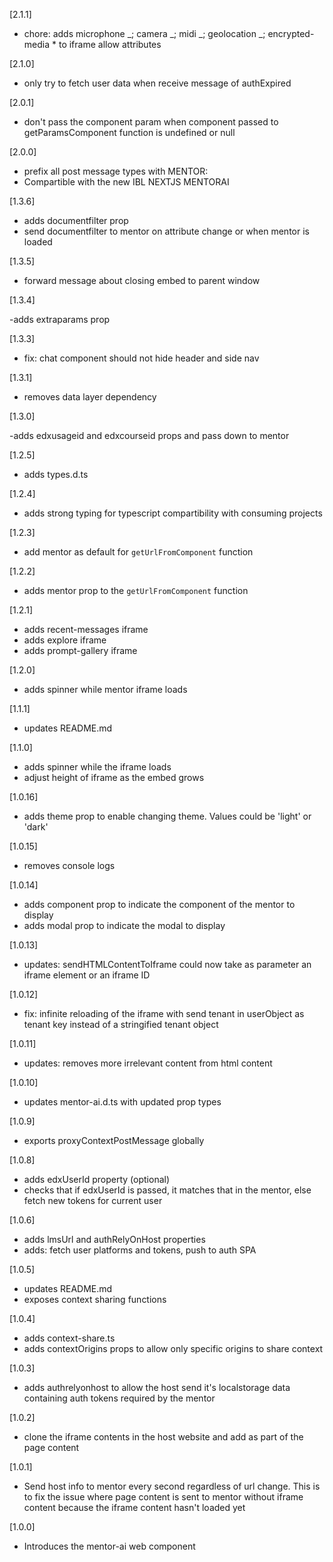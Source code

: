[2.1.1]

- chore: adds microphone _; camera _; midi _; geolocation _; encrypted-media \* to iframe allow attributes

[2.1.0]

- only try to fetch user data when receive message of authExpired

[2.0.1]

- don't pass the component param when component passed to getParamsComponent function is undefined or null

[2.0.0]

- prefix all post message types with MENTOR:
- Compartible with the new IBL NEXTJS MENTORAI

[1.3.6]

- adds documentfilter prop
- send documentfilter to mentor on attribute change or when mentor is loaded

[1.3.5]

- forward message about closing embed to parent window

[1.3.4]

-adds extraparams prop

[1.3.3]

- fix: chat component should not hide header and side nav

[1.3.1]

- removes data layer dependency

[1.3.0]

-adds edxusageid and edxcourseid props and pass down to mentor

[1.2.5]

- adds types.d.ts

[1.2.4]

- adds strong typing for typescript compartibility with consuming projects

[1.2.3]

- add mentor as default for `getUrlFromComponent` function

[1.2.2]

- adds mentor prop to the `getUrlFromComponent` function

[1.2.1]

- adds recent-messages iframe
- adds explore iframe
- adds prompt-gallery iframe

[1.2.0]

- adds spinner while mentor iframe loads

[1.1.1]

- updates README.md

[1.1.0]

- adds spinner while the iframe loads
- adjust height of iframe as the embed grows

[1.0.16]

- adds theme prop to enable changing theme. Values could be 'light' or 'dark'

[1.0.15]

- removes console logs

[1.0.14]

- adds component prop to indicate the component of the mentor to display
- adds modal prop to indicate the modal to display

[1.0.13]

- updates: sendHTMLContentToIframe could now take as parameter an iframe element or an iframe ID

[1.0.12]

- fix: infinite reloading of the iframe with send tenant in userObject as tenant key instead of a stringified tenant object

[1.0.11]

- updates: removes more irrelevant content from html content

[1.0.10]

- updates mentor-ai.d.ts with updated prop types

[1.0.9]

- exports proxyContextPostMessage globally

[1.0.8]

- adds edxUserId property (optional)
- checks that if edxUserId is passed, it matches that in the mentor, else fetch new tokens for current user

[1.0.6]

- adds lmsUrl and authRelyOnHost properties
- adds: fetch user platforms and tokens, push to auth SPA

[1.0.5]

- updates README.md
- exposes context sharing functions

[1.0.4]

- adds context-share.ts
- adds contextOrigins props to allow only specific origins to share context

[1.0.3]

- adds authrelyonhost to allow the host send it's localstorage data containing auth tokens required by the mentor

[1.0.2]

- clone the iframe contents in the host website and add as part of the page content

[1.0.1]

- Send host info to mentor every second regardless of url change. This is to fix the issue where page content is sent to mentor without iframe content because the iframe content hasn't loaded yet

[1.0.0]

- Introduces the mentor-ai web component
